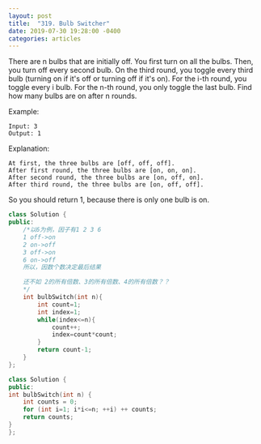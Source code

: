 ```yaml
---
layout: post
title:  "319. Bulb Switcher"
date: 2019-07-30 19:28:00 -0400
categories: articles
---
```


There are n bulbs that are initially off. You first turn on all the bulbs. Then, you turn off every second bulb. On the third round, you toggle every third bulb (turning on if it's off or turning off if it's on). For the i-th round, you toggle every i bulb. For the n-th round, you only toggle the last bulb. Find how many bulbs are on after n rounds.

Example:
```
Input: 3
Output: 1 
```
Explanation: 
```
At first, the three bulbs are [off, off, off].
After first round, the three bulbs are [on, on, on].
After second round, the three bulbs are [on, off, on].
After third round, the three bulbs are [on, off, off]. 
```
So you should return 1, because there is only one bulb is on.
```c++
class Solution {
public:
    /*以6为例，因子有1 2 3 6
    1 off->on
    2 on->off
    3 off->on
    6 on->off
    所以，因数个数决定最后结果

    还不如 2的所有倍数、3的所有倍数、4的所有倍数？？
    */
    int bulbSwitch(int n){
        int count=1;
        int index=1;
        while(index<=n){
            count++;
            index=count*count;
        }
        return count-1;
    }
};
```

```c++
class Solution {
public:
int bulbSwitch(int n) {
    int counts = 0;
    for (int i=1; i*i<=n; ++i) ++ counts;    
    return counts;
}
};
```